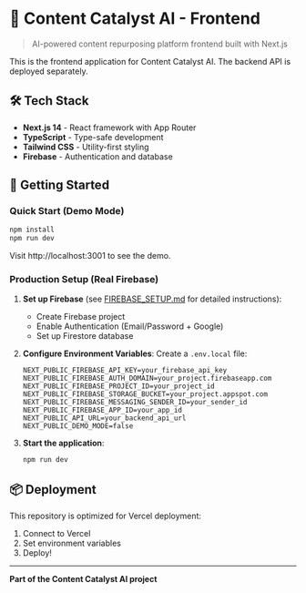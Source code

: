 # 🚀 Content Catalyst AI - Frontend

> AI-powered content repurposing platform frontend built with Next.js

This is the frontend application for Content Catalyst AI. The backend API is deployed separately.

## 🛠 Tech Stack

- **Next.js 14** - React framework with App Router
- **TypeScript** - Type-safe development
- **Tailwind CSS** - Utility-first styling
- **Firebase** - Authentication and database

## 🚀 Getting Started

### Quick Start (Demo Mode)
```bash
npm install
npm run dev
```
Visit http://localhost:3001 to see the demo.

### Production Setup (Real Firebase)

1. **Set up Firebase** (see [FIREBASE_SETUP.md](./FIREBASE_SETUP.md) for detailed instructions):
   - Create Firebase project
   - Enable Authentication (Email/Password + Google)
   - Set up Firestore database

2. **Configure Environment Variables**:
   Create a `.env.local` file:
   ```env
   NEXT_PUBLIC_FIREBASE_API_KEY=your_firebase_api_key
   NEXT_PUBLIC_FIREBASE_AUTH_DOMAIN=your_project.firebaseapp.com
   NEXT_PUBLIC_FIREBASE_PROJECT_ID=your_project_id
   NEXT_PUBLIC_FIREBASE_STORAGE_BUCKET=your_project.appspot.com
   NEXT_PUBLIC_FIREBASE_MESSAGING_SENDER_ID=your_sender_id
   NEXT_PUBLIC_FIREBASE_APP_ID=your_app_id
   NEXT_PUBLIC_API_URL=your_backend_api_url
   NEXT_PUBLIC_DEMO_MODE=false
   ```

3. **Start the application**:
   ```bash
   npm run dev
   ```

## 📦 Deployment

This repository is optimized for Vercel deployment:

1. Connect to Vercel
2. Set environment variables
3. Deploy!

---

**Part of the Content Catalyst AI project**
